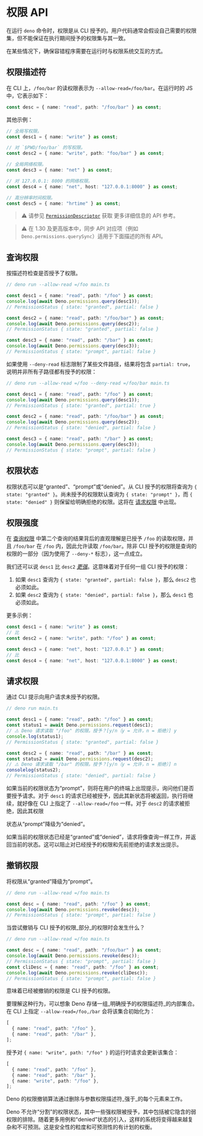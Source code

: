 # 权限 API

在运行 `deno` 命令时，权限是从 CLI
授予的。用户代码通常会假设自己需要的权限集，但不能保证在执行期间授予的权限集与其一致。

在某些情况下，确保容错程序需要在运行时与权限系统交互的方式。

## 权限描述符

在 CLI 上，`/foo/bar` 的读权限表示为 `--allow-read=/foo/bar`。在运行时的 JS
中，它表示如下：

```ts
const desc = { name: "read", path: "/foo/bar" } as const;
```

其他示例：

```ts
// 全局写权限。
const desc1 = { name: "write" } as const;

// 对 `$PWD/foo/bar` 的写权限。
const desc2 = { name: "write", path: "foo/bar" } as const;

// 全局网络权限。
const desc3 = { name: "net" } as const;

// 对 127.0.0.1: 8000 的网络权限。
const desc4 = { name: "net", host: "127.0.0.1:8000" } as const;

// 高分辨率时间权限。
const desc5 = { name: "hrtime" } as const;
```

> ⚠️ 请参见
> [`PermissionDescriptor`](https://deno.land/api?s=Deno.PermissionDescriptor)
> 获取 更多详细信息的 API 参考。

> ⚠️ 在 1.30 及更高版本中，同步 API 对应项（例如
> `Deno.permissions.querySync`）适用于下面描述的所有 API。

## 查询权限

按描述符检查是否授予了权限。

```ts
// deno run --allow-read =/foo main.ts

const desc1 = { name: "read", path: "/foo" } as const;
console.log(await Deno.permissions.query(desc1));
// PermissionStatus { state: "granted", partial: false }

const desc2 = { name: "read", path: "/foo/bar" } as const;
console.log(await Deno.permissions.query(desc2));
// PermissionStatus { state: "granted", partial: false }

const desc3 = { name: "read", path: "/bar" } as const;
console.log(await Deno.permissions.query(desc3));
// PermissionStatus { state: "prompt", partial: false }
```

如果使用 `--deny-read` 标志限制了某些文件路径，结果将包含
`partial: true`，说明并非所有子路径都有授予的权限：

```ts
// deno run --allow-read =/foo --deny-read =/foo/bar main.ts

const desc1 = { name: "read", path: "/foo" } as const;
console.log(await Deno.permissions.query(desc1));
// PermissionStatus { state: "granted", partial: true }

const desc2 = { name: "read", path: "/foo/bar" } as const;
console.log(await Deno.permissions.query(desc2));
// PermissionStatus { state: "denied", partial: false }

const desc3 = { name: "read", path: "/bar" } as const;
console.log(await Deno.permissions.query(desc3));
// PermissionStatus { state: "prompt", partial: false }
```

## 权限状态

权限状态可以是“granted”、“prompt”或“denied”。从 CLI 授予的权限将查询为
`{ state: "granted" }`。尚未授予的权限默认查询为 `{ state: "prompt" }`，而
`{ state: "denied" }` 则保留给明确拒绝的权限。这将在
[请求权限](#request-permissions) 中出现。

## 权限强度

在 [查询权限](#query-permissions) 中第二个查询的结果背后的直观理解是已授予
`/foo` 的读取权限，并且 `/foo/bar` 在 `/foo` 内，因此允许读取 `/foo/bar`。除非
CLI 授予的权限是查询的权限的一部分（因为使用了 `--deny-*` 标志），这一点成立。

我们还可以说 `desc1` 比 `desc2`
_[更强](https://www.w3.org/TR/permissions/#ref-for-permissiondescriptor-stronger-than)_。这意味着对于任何一组
CLI 授予的权限：

1. 如果 `desc1` 查询为 `{ state: "granted", partial: false }`，那么 `desc2`
   也必须如此。
2. 如果 `desc2` 查询为 `{ state: "denied", partial: false }`，那么 `desc1`
   也必须如此。

更多示例：

```ts
const desc1 = { name: "write" } as const;
// 比
const desc2 = { name: "write", path: "/foo" } as const;

const desc3 = { name: "net", host: "127.0.0.1" } as const;
// 比
const desc4 = { name: "net", host: "127.0.0.1:8000" } as const;
```

## 请求权限

通过 CLI 提示向用户请求未授予的权限。

```ts
// deno run main.ts

const desc1 = { name: "read", path: "/foo" } as const;
const status1 = await Deno.permissions.request(desc1);
// ⚠️ Deno 请求读取 "/foo" 的权限。授予？[y/n（y = 允许，n = 拒绝）] y
console.log(status1);
// PermissionStatus { state: "granted", partial: false }

const desc2 = { name: "read", path: "/bar" } as const;
const status2 = await Deno.permissions.request(desc2);
// ⚠️ Deno 请求读取 "/bar" 的权限。授予？[y/n（y = 允许，n = 拒绝）] n
consolelog(status2);
// PermissionStatus { state: "denied", partial: false }
```

如果当前的权限状态为“prompt”，则将在用户的终端上出现提示，询问他们是否要授予请求。对于
`desc1` 的请求已经被授予，因此其新状态将被返回，执行将继续，就好像在 CLI
上指定了 `--allow-read=/foo` 一样。对于 `desc2` 的请求被拒绝，因此其权限

状态从“prompt”降级为“denied”。

如果当前的权限状态已经是“granted”或“denied”，请求将像查询一样工作，并返回当前的状态。这可以阻止对已经授予的权限和先前拒绝的请求发出提示。

## 撤销权限

将权限从“granted”降级为“prompt”。

```ts
// deno run --allow-read =/foo main.ts

const desc = { name: "read", path: "/foo" } as const;
console.log(await Deno.permissions.revoke(desc));
// PermissionStatus { state: "prompt", partial: false }
```

当尝试撤销与 CLI 授予的权限_部分_的权限时会发生什么？

```ts
// deno run --allow-read =/foo main.ts

const desc = { name: "read", path: "/foo/bar" } as const;
console.log(await Deno.permissions.revoke(desc));
// PermissionStatus { state: "prompt", partial: false }
const cliDesc = { name: "read", path: "/foo" } as const;
console.log(await Deno.permissions.revoke(cliDesc));
// PermissionStatus { state: "prompt", partial: false }
```

意味着已经被撤销的权限是 CLI 授予的权限。

要理解这种行为，可以想象 Deno 存储一组_明确授予的权限描述符_的内部集合。在 CLI
上指定 `--allow-read=/foo,/bar` 会将该集合初始化为：

```ts
[
  { name: "read", path: "/foo" },
  { name: "read", path: "/bar" },
];
```

授予对 `{ name: "write", path: "/foo" }` 的运行时请求会更新该集合：

```ts
[
  { name: "read", path: "/foo" },
  { name: "read", path: "/bar" },
  { name: "write", path: "/foo" },
];
```

Deno 的权限撤销算法通过删除与参数权限描述符_强于_的每个元素来工作。

Deno
不允许“分割”的权限状态，其中一些强权限被授予，其中包括被它隐含的弱权限的排除。随着更多用例和“denied”状态的引入，这样的系统将变得越来越复杂和不可预测。这是安全性的粒度和可预测性的有计划的权衡。
